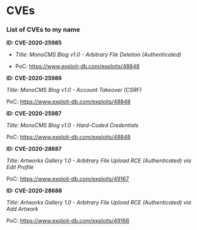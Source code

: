# CVEs
### List of CVEs to my name


**ID: CVE-2020-25985**

- _Title: MonoCMS Blog v1.0 - Arbitrary File Deletion (Authenticated)_

- PoC: https://www.exploit-db.com/exploits/48848

**ID: CVE-2020-25986**

_Title: MonoCMS Blog v1.0 - Account Takeover (CSRF)_

PoC: https://www.exploit-db.com/exploits/48848

**ID: CVE-2020-25987**

_Title: MonoCMS Blog v1.0 - Hard-Coded Credentials_

PoC: https://www.exploit-db.com/exploits/48848

**ID: CVE-2020-28687**

_Title: Artworks Gallery 1.0 - Arbitrary File Upload RCE (Authenticated) via Edit Profile_

PoC: https://www.exploit-db.com/exploits/49167

**ID: CVE-2020-28688**

_Title: Artworks Gallery 1.0 - Arbitrary File Upload RCE (Authenticated) via Add Artwork_

PoC: https://www.exploit-db.com/exploits/49166
